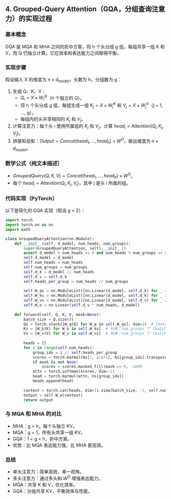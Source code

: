 ## 4. Grouped-Query Attention（GQA，分组查询注意力）的实现过程

### 基本概念
GQA 是 MQA 和 MHA 之间的折中方案，将 h 个头分成 g 组，每组共享一组 K 和 V，而 Q 仍独立计算。它在效率和表达能力之间取得平衡。

### 实现步骤
假设输入 X 的维度为 $n × d_{model}$，头数为 h，分组数为 g：
1. 生成 Q、K、V：
    - $Q_i = X × W_i^Q$（h 个独立的 Q）。
    - 将 h 个头分成 g 组，每组生成一组 $K_j = X × W_j^K$ 和 $V_j = X × W_j^V$（j = 1, ..., g）。
    - 每组内的头共享相同的 $K_j$ 和 $V_j$。
2. 计算注意力：每个头 i 使用所属组的 $K_j$ 和 $V_j$，计算 $head_i = Attention(Q_i, K_j, V_j)$。
3. 拼接和投影：$Output = Concat(head_1, ..., head_h) × W^O$，输出维度为 $n × d_{model}$。

### 数学公式（纯文本描述）
- $GroupedQuery(Q, K, V) = Concat(head_1, ..., head_h) × W^O$。
- 每个 $head_i = Attention(Q_i, K_j, V_j)$，其中 j 是头 i 所属的组。

### 代码实现（PyTorch）
以下是简化的 GQA 实现（假设 g = 2）：

```python
import torch
import torch.nn as nn
import math

class GroupedQueryAttention(nn.Module):
    def __init__(self, d_model, num_heads, num_groups):
        super(GroupedQueryAttention, self).__init__()
        assert d_model % num_heads == 0 and num_heads % num_groups == 0
        self.d_model = d_model
        self.num_heads = num_heads
        self.num_groups = num_groups
        self.d_k = d_model // num_heads
        self.d_v = self.d_k
        self.heads_per_group = num_heads // num_groups
        
        self.W_qs = nn.ModuleList([nn.Linear(d_model, self.d_k) for _ in range(num_heads)])
        self.W_ks = nn.ModuleList([nn.Linear(d_model, self.d_k) for _ in range(num_groups)])
        self.W_vs = nn.ModuleList([nn.Linear(d_model, self.d_v) for _ in range(num_groups)])
        self.W_o = nn.Linear(self.d_v * num_heads, d_model)
        
    def forward(self, Q, K, V, mask=None):
        batch_size = Q.size(0)
        Qs = torch.stack([W_q(Q) for W_q in self.W_qs], dim=1)  # (batch, num_heads, seq, d_k)
        Ks = [W_k(K) for W_k in self.W_ks]  # 列表：num_groups 个 (batch, seq, d_k)
        Vs = [W_v(V) for W_v in self.W_vs]  # 列表：num_groups 个 (batch, seq, d_v)
        
        heads = []
        for i in range(self.num_heads):
            group_idx = i // self.heads_per_group
            scores = torch.matmul(Qs[:, i:i+1], Ks[group_idx].transpose(-2, -1)) / math.sqrt(self.d_k)
            if mask is not None:
                scores = scores.masked_fill(mask == 0, -1e9)
            attn = torch.softmax(scores, dim=-1)
            head = torch.matmul(attn, Vs[group_idx])
            heads.append(head)
        
        context = torch.cat(heads, dim=1).view(batch_size, -1, self.num_heads * self.d_v)
        output = self.W_o(context)
        return output
```

### 与 MQA 和 MHA 的对比
- MHA：g = h，每个头独立 KV。
- MQA：g = 1，所有头共享一组 KV。
- GQA：1 < g < h，折中方案。
- 优势：比 MQA 表达能力强，比 MHA 更高效。

### 总结
- 单头注意力：简单高效，单一视角。
- 多头注意力：通过多头和 $W^O$ 增强表达能力。
- MQA：共享 K 和 V，优化效率。
- GQA：分组共享 KV，平衡效率与性能。